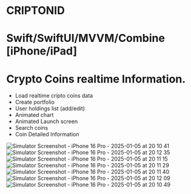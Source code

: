 # CRIPTONID
# Swift/SwiftUI/MVVM/Combine [iPhone/iPad]
# Crypto Coins realtime Information. 

- Load realtime cripto coins data
- Create portfolio
- User holdings list (add/edit)
- Animated chart
- Animated Launch screen
- Search coins
- Coin Detailed Information

![Simulator Screenshot - iPhone 16 Pro - 2025-01-05 at 20 10 41](https://github.com/user-attachments/assets/47d1d734-5390-4c3b-9a32-ae617071909d)
![Simulator Screenshot - iPhone 16 Pro - 2025-01-05 at 20 12 35](https://github.com/user-attachments/assets/f4f39b03-3569-407a-a9af-cb646caf8ecb)
![Simulator Screenshot - iPhone 16 Pro - 2025-01-05 at 20 11 15](https://github.com/user-attachments/assets/5a87524b-b387-480d-b7c6-071591ad2ae6)
![Simulator Screenshot - iPhone 16 Pro - 2025-01-05 at 20 11 29](https://github.com/user-attachments/assets/d077eaf6-68ce-4acc-abfe-9fa682951e7a)
![Simulator Screenshot - iPhone 16 Pro - 2025-01-05 at 20 11 40](https://github.com/user-attachments/assets/88ddcae2-903a-4394-ac80-b72eb3f00a9c)
![Simulator Screenshot - iPhone 16 Pro - 2025-01-05 at 20 12 09](https://github.com/user-attachments/assets/4ce66dab-afb8-4c53-a41b-a9e722a7c20a)
![Simulator Screenshot - iPhone 16 Pro - 2025-01-05 at 20 10 49](https://github.com/user-attachments/assets/820b7eda-3495-4d21-b4f0-3f94db3e3a36)
